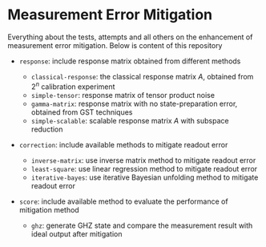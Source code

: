 # Measurement Error Mitigation

Everything about the tests, attempts and all others on the enhancement of measurement error mitigation. Below is content of this repository

* `response`: include response matrix obtained from different methods
  * `classical-response`: the classical response matrix $A$, obtained from $2^n$ calibration experiment
  * `simple-tensor`: response matrix of tensor product noise
  * `gamma-matrix`: response matrix with no state-preparation error, obtained from GST techniques
  * `simple-scalable`: scalable response matrix $A$ with subspace reduction

* `correction`: include available methods to mitigate readout error
  * `inverse-matrix`: use inverse matrix method to mitigate readout error
  * `least-square`: use linear regression method to mitigate readout error
  * `iterative-bayes`: use iterative Bayesian unfolding method to mitigate readout error

* `score`: include available method to evaluate the performance of mitigation method
  * `ghz`: generate GHZ state and compare the measurement result with ideal output after mitigation

